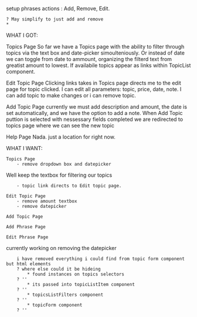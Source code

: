 setup phrases actions : Add, Remove, Edit.

    ? May simplify to just add and remove
    * 

WHAT I GOT:

Topics Page
So far we have a Topics page with the ability to filter through topics via the text box and date-picker simoulteniously. Or instead of date we can toggle from date to ammount, organizing the filterd text from greatist amount to lowest.  If availabile topics appear as links within TopicList component. 

Edit Topic Page
Clicking links takes in Topics page directs me to the edit page for topic clicked. I can edit all parameters: topic, price, date, note. I can add topic to make changes or i can remove topic. 

Add Topic Page
currently we must add description and amount, the date is set automatically, and we have the option to add a note. When Add Topic puttion is selected with nessessary fields completed we are redirected to topics page where we can see the new topic

Help Page
Nada. just a location for right now. 


WHAT I WANT: 

    Topics Page
        - remove dropdown box and datepicker
Well keep the textbox for filtering our topics

        - topic link directs to Edit topic page. 

    Edit Topic Page
        - remove amount textbox
        - remove datepicker

    Add Topic Page

    Add Phrase Page

    Edit Phrase Page

currently working on removing the datepicker

        i have removed everything i could find from topic form component but html elements
        ? where else could it be hideing
            * found instances on topics selectors
        ? ''
            * its passed into topicListItem component
        ? ''
            * topicsListFilters component
        ? ''
            * topicForm component
        ? ''
